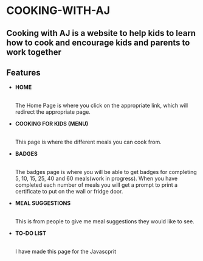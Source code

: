 # COOKING-WITH-AJ

<h2>Cooking with AJ is a website to help kids to learn how to cook and encourage kids and parents to work together</h2>

<h2>Features</h2>

<ul>
  <li><strong>HOME</strong></li>
  <br>
    <p>The Home Page is where you click on the appropriate link, which will redirect the appropriate page.</p>
  
  <li><strong>COOKING FOR KIDS (MENU)</strong></li>
  <br>
    <p>This page is where the different meals you can cook from.</p>
  
  <li><strong>BADGES</strong></li>
  <br>
    <p>The badges page is where you will be able to get badges for completing 5, 10, 15, 25, 40 and 60 meals(work in progress). When you have completed each number of meals you will get a prompt to print a certificate to put on the wall or fridge door.</p>
  
  <li><strong>MEAL SUGGESTIONS</strong></li>
  <br>
  <p>This is from people to give me meal suggestions they would like to see.</p>
  
  <li><strong>TO-DO LIST</strong></li>
  <br>
  <p>I have made this page for the Javascprit</p>

</ul>

<p></p>
